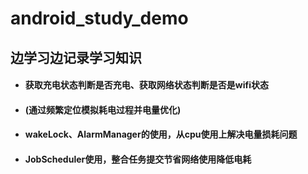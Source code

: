 # android_study_demo
## 边学习边记录学习知识
>
* #### 获取充电状态判断是否充电、获取网络状态判断是否是wifi状态


* #### (通过频繁定位模拟耗电过程并电量优化)
* #### wakeLock、AlarmManager的使用，从cpu使用上解决电量损耗问题
* #### JobScheduler使用，整合任务提交节省网络使用降低电耗
